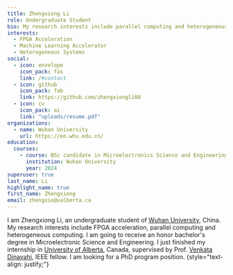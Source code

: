 ```yaml
---
title: Zhengxiong Li
role: Undergraduate Student
bio: My research interests include parallel computing and heterogeneous computing.
interests:
  - FPGA Acceleration
  - Machine Learning Accelerator
  - Heterogeneous Systems
social:
  - icon: envelope
    icon_pack: fas
    link: /#contact
  - icon: github
    icon_pack: fab
    link: https://github.com/zhengxiongli08
  - icon: cv
    icon_pack: ai
    link: "uploads/resume.pdf"
organizations:
  - name: Wuhan University
    url: https://en.whu.edu.cn/
education:
  courses:
    - course: BSc candidate in Microelectronics Science and Engineering
      institution: Wuhan University
      year: 2024
superuser: true
last_name: Li
highlight_name: true
first_name: Zhengxiong
email: zhengxio@ualberta.ca
---
```


I am Zhengxiong Li, an undergraduate student of [Wuhan University](https://en.whu.edu.cn/), China. My research interests include FPGA acceleration, parallel computing and heterogeneous computing. I am going to receive an honor bachelor's degree in Microelectronic Science and Engineering. I just finished my internship in [University of Alberta](https://www.ualberta.ca/index.html), Canada, supervised by Prof. [Venkata Dinavahi](https://apps.ualberta.ca/directory/person/dinavahi), IEEE fellow. I am looking for a PhD program position. 
{style="text-align: justify;"}
